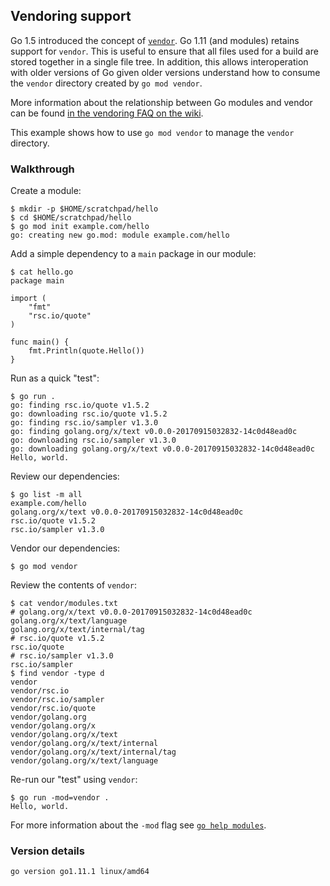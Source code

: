 <!-- __JSON: egrunner script.sh # LONG ONLINE

## Vendoring support

Go 1.5 introduced the concept of [`vendor`](https://github.com/golang/proposal/blob/master/design/25719-go15vendor.md).
Go 1.11 (and modules) retains support for `vendor`. This is useful to ensure that all files used for a build are stored
together in a single file tree. In addition, this allows interoperation with older versions of Go given older versions
understand how to consume the `vendor` directory created by `go mod vendor`.

More information about the relationship between Go modules and vendor can be found
[in the vendoring FAQ on the wiki](https://github.com/golang/go/wiki/Modules#how-do-i-use-vendoring-with-modules-is-vendoring-going-away).

This example shows how to use `go mod vendor` to manage the `vendor` directory.

### Walkthrough

Create a module:


```
{{PrintBlock "setup" -}}
```

Add a simple dependency to a `main` package in our module:


```
{{PrintBlock "example" -}}
```

Run as a quick "test":


```
{{PrintBlock "run" -}}
```


Review our dependencies:


```
{{PrintBlock "review deps" -}}
```

Vendor our dependencies:


```
{{PrintBlock "vendor" -}}
```

Review the contents of `vendor`:

```
{{PrintBlock "review vendor" -}}
```

Re-run our "test" using `vendor`:

```
{{PrintBlock "run with vendor" -}}
```

For more information about the `-mod` flag see [`go help
modules`](https://golang.org/cmd/go/#hdr-Maintaining_module_requirements).

### Version details

```
{{PrintBlockOut "version details" -}}
```

-->

## Vendoring support

Go 1.5 introduced the concept of [`vendor`](https://github.com/golang/proposal/blob/master/design/25719-go15vendor.md).
Go 1.11 (and modules) retains support for `vendor`. This is useful to ensure that all files used for a build are stored
together in a single file tree. In addition, this allows interoperation with older versions of Go given older versions
understand how to consume the `vendor` directory created by `go mod vendor`.

More information about the relationship between Go modules and vendor can be found
[in the vendoring FAQ on the wiki](https://github.com/golang/go/wiki/Modules#how-do-i-use-vendoring-with-modules-is-vendoring-going-away).

This example shows how to use `go mod vendor` to manage the `vendor` directory.

### Walkthrough

Create a module:


```
$ mkdir -p $HOME/scratchpad/hello
$ cd $HOME/scratchpad/hello
$ go mod init example.com/hello
go: creating new go.mod: module example.com/hello
```

Add a simple dependency to a `main` package in our module:


```
$ cat hello.go
package main

import (
	"fmt"
	"rsc.io/quote"
)

func main() {
	fmt.Println(quote.Hello())
}
```

Run as a quick "test":


```
$ go run .
go: finding rsc.io/quote v1.5.2
go: downloading rsc.io/quote v1.5.2
go: finding rsc.io/sampler v1.3.0
go: finding golang.org/x/text v0.0.0-20170915032832-14c0d48ead0c
go: downloading rsc.io/sampler v1.3.0
go: downloading golang.org/x/text v0.0.0-20170915032832-14c0d48ead0c
Hello, world.
```


Review our dependencies:


```
$ go list -m all
example.com/hello
golang.org/x/text v0.0.0-20170915032832-14c0d48ead0c
rsc.io/quote v1.5.2
rsc.io/sampler v1.3.0
```

Vendor our dependencies:


```
$ go mod vendor
```

Review the contents of `vendor`:

```
$ cat vendor/modules.txt
# golang.org/x/text v0.0.0-20170915032832-14c0d48ead0c
golang.org/x/text/language
golang.org/x/text/internal/tag
# rsc.io/quote v1.5.2
rsc.io/quote
# rsc.io/sampler v1.3.0
rsc.io/sampler
$ find vendor -type d
vendor
vendor/rsc.io
vendor/rsc.io/sampler
vendor/rsc.io/quote
vendor/golang.org
vendor/golang.org/x
vendor/golang.org/x/text
vendor/golang.org/x/text/internal
vendor/golang.org/x/text/internal/tag
vendor/golang.org/x/text/language
```

Re-run our "test" using `vendor`:

```
$ go run -mod=vendor .
Hello, world.
```

For more information about the `-mod` flag see [`go help
modules`](https://golang.org/cmd/go/#hdr-Maintaining_module_requirements).

### Version details

```
go version go1.11.1 linux/amd64
```

<!-- END -->
